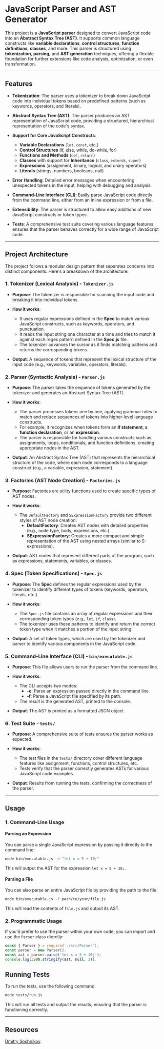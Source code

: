 # JavaScript Parser and AST Generator

This project is a **JavaScript parser** designed to convert JavaScript code into an **Abstract Syntax Tree (AST)**. It supports common language constructs like **variable declarations**, **control structures**, **function definitions**, **classes**, and more. This parser is structured using **tokenization**, **parsing**, and **AST generation** techniques, offering a flexible foundation for further extensions like code analysis, optimization, or even transformation.

---

## Features

- **Tokenization**: The parser uses a tokenizer to break down JavaScript code into individual tokens based on predefined patterns (such as keywords, operators, and literals).
  
- **Abstract Syntax Tree (AST)**: The parser produces an AST representation of JavaScript code, providing a structured, hierarchical representation of the code's syntax.

- **Support for Core JavaScript Constructs**:
  - **Variable Declarations** (`let`, `const`, etc.)
  - **Control Structures** (if, else, while, do-while, for)
  - **Functions and Methods** (`def`, `return`)
  - **Classes** with support for **Inheritance** (`class`, `extends`, `super`)
  - **Expressions** (assignment, binary, logical, and unary operators)
  - **Literals** (strings, numbers, booleans, null)
  
- **Error Handling**: Detailed error messages when encountering unexpected tokens in the input, helping with debugging and analysis.

- **Command-Line Interface (CLI)**: Easily parse JavaScript code directly from the command line, either from an inline expression or from a file.

- **Extensibility**: The parser is structured to allow easy additions of new JavaScript constructs or token types.

- **Tests**: A comprehensive test suite covering various language features ensures that the parser behaves correctly for a wide range of JavaScript code.

---

## Project Architecture

The project follows a modular design pattern that separates concerns into distinct components. Here's a breakdown of the architecture:

### 1. **Tokenizer (Lexical Analysis)** - `Tokenizer.js`

- **Purpose**: The tokenizer is responsible for scanning the input code and breaking it into individual tokens.
- **How it works**: 
  - It uses regular expressions defined in the **Spec** to match various JavaScript constructs, such as keywords, operators, and punctuation.
  - It reads the input string one character at a time and tries to match it against each regex pattern defined in the **Spec.js** file.
  - The tokenizer advances the cursor as it finds matching patterns and returns the corresponding tokens.
  
- **Output**: A sequence of tokens that represent the lexical structure of the input code (e.g., keywords, variables, operators, literals).

### 2. **Parser (Syntactic Analysis)** - `Parser.js`

- **Purpose**: The parser takes the sequence of tokens generated by the tokenizer and generates an Abstract Syntax Tree (AST).
- **How it works**:
  - The parser processes tokens one by one, applying grammar rules to match and reduce sequences of tokens into higher-level language constructs.
  - For example, it recognizes when tokens form an **if statement**, a **function declaration**, or an **expression**.
  - The parser is responsible for handling various constructs such as assignments, loops, conditionals, and function definitions, creating appropriate nodes in the AST.
  
- **Output**: An Abstract Syntax Tree (AST) that represents the hierarchical structure of the code, where each node corresponds to a language construct (e.g., a variable, expression, statement).

### 3. **Factories (AST Node Creation)** - `Factories.js`

- **Purpose**: Factories are utility functions used to create specific types of AST nodes.
- **How it works**:
  - The `DefaultFactory` and `SExpressionFactory` provide two different styles of AST node creation:
    - **DefaultFactory**: Creates AST nodes with detailed properties (e.g., node type, body, expressions, etc.).
    - **SExpressionFactory**: Creates a more compact and simple representation of the AST using nested arrays (similar to S-expressions).
  
- **Output**: AST nodes that represent different parts of the program, such as expressions, statements, variables, or classes.

### 4. **Spec (Token Specifications)** - `Spec.js`

- **Purpose**: The **Spec** defines the regular expressions used by the tokenizer to identify different types of tokens (keywords, operators, literals, etc.).
- **How it works**:
  - The `Spec.js` file contains an array of regular expressions and their corresponding token types (e.g., `let`, `if`, `class`).
  - The tokenizer uses these patterns to identify and return the correct token type when it matches a portion of the input string.
  
- **Output**: A set of token types, which are used by the tokenizer and parser to identify various components in the JavaScript code.

### 5. **Command-Line Interface (CLI)** - `bin/executable.js`

- **Purpose**: This file allows users to run the parser from the command line.
- **How it works**:
  - The CLI accepts two modes:
    - **-e**: Parse an expression passed directly in the command line.
    - **-f**: Parse a JavaScript file specified by its path.
  - The result is the generated AST, printed to the console.
  
- **Output**: The AST is printed as a formatted JSON object.

### 6. **Test Suite** - `tests/`

- **Purpose**: A comprehensive suite of tests ensures the parser works as expected.
- **How it works**:
  - The test files in the `tests/` directory cover different language features like assignment, functions, control structures, etc.
  - Tests verify that the parser correctly generates ASTs for various JavaScript code examples.
  
- **Output**: Results from running the tests, confirming the correctness of the parser.

---

## Usage

### 1. **Command-Line Usage**

#### **Parsing an Expression**

You can parse a single JavaScript expression by passing it directly to the command line:

```bash
node bin/executable.js -e "let x = 5 + 10;"
```

This will output the AST for the expression `let x = 5 + 10;`.

#### **Parsing a File**

You can also parse an entire JavaScript file by providing the path to the file:

```bash
node bin/executable.js -f path/to/your/file.js
```

This will read the contents of `file.js` and output its AST.

### 2. **Programmatic Usage**

If you'd prefer to use the parser within your own code, you can import and use the `Parser` class directly:

```javascript
const { Parser } = require('./src/Parser');
const parser = new Parser();
const ast = parser.parse('let x = 5 + 10;');
console.log(JSON.stringify(ast, null, 2));
```

## Running Tests

To run the tests, use the following command:

```bash
node tests/run.js
```

This will run all tests and output the results, ensuring that the parser is functioning correctly.

---

## Resources
[Dmitry Soshnikov](http://dmitrysoshnikov.com/).